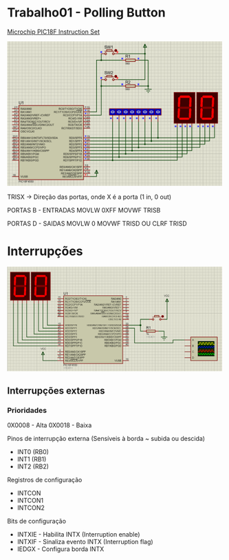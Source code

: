 # Trabalho01 - Polling Button

[Microchip PIC18F Instruction Set](http://technology.niagarac.on.ca/staff/mboldin/18F_Instruction_Set/)

<img src="Trabalho01/imagem_2022-10-06_200824121.png" alt="proteus" width="500px">

TRISX -> Direção das portas, onde X é a porta (1 in, 0 out)

PORTAS B - ENTRADAS
MOVLW 0XFF
MOVWF TRISB

PORTAS D - SAIDAS
MOVLW 0
MOVWF TRISD
OU
CLRF TRISD

# Interrupções

<img src="display_button_int0_asm.X/img.png" alt="proteus" width="500px">

## Interrupções externas

### Prioridades
0X0008 - Alta
0X0018 - Baixa

Pinos de interrupção externa (Sensíveis à borda ~ subida ou descida)
- INT0 (RB0)
- INT1 (RB1)
- INT2 (RB2)

Registros de configuração
- INTCON
- INTCON1
- INTCON2

Bits de configuração

- INTXIE - Habilita INTX (Interruption enable)
- INTXIF - Sinaliza evento INTX (Interruption flag)
- IEDGX - Configura borda INTX
